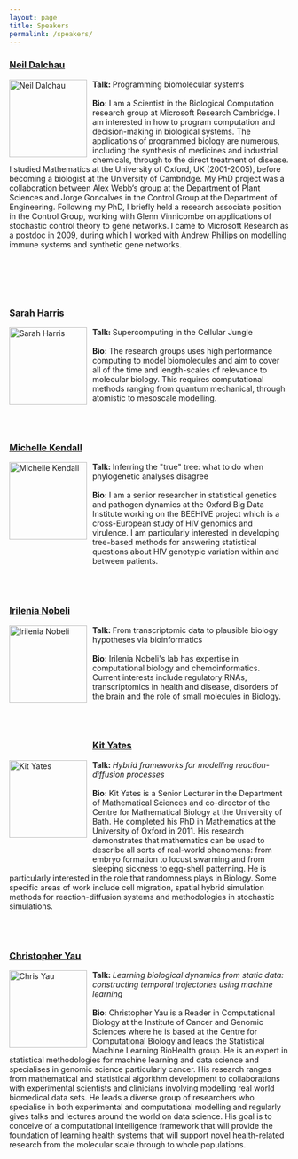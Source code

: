 ```yaml
---
layout: page
title: Speakers
permalink: /speakers/
---
```

<h3><a href="https://www.microsoft.com/en-us/research/people/ndalchau/">Neil Dalchau</a></h3>
  <p>
     <img src="http://qsbworkshop.github.io/qsb2018/images/dalchau.png" alt="Neil Dalchau" style="float:Left;width:140px;padding-right:10px;"><b>Talk: </b>Programming biomolecular systems<br><br><b>Bio: </b>I am a Scientist in the Biological Computation research group at Microsoft Research Cambridge. I am interested in how to program computation and decision-making in biological systems. The applications of programmed biology are numerous, including the synthesis of medicines and industrial chemicals, through to the direct treatment of disease. I studied Mathematics at the University of Oxford, UK (2001-2005), before becoming a biologist at the University of Cambridge. My PhD project was a collaboration between Alex Webb‘s group at the Department of Plant Sciences and Jorge Goncalves in the Control Group at the Department of Engineering. Following my PhD, I briefly held a research associate position in the Control Group, working with Glenn Vinnicombe on applications of stochastic control theory to gene networks. I came to Microsoft Research as a postdoc in 2009, during which I worked with Andrew Phillips on modelling immune systems and synthetic gene networks. 
  </p>
<br>
<br>
<br>
<br>

<h3><a href="http://www.astbury.leeds.ac.uk/people/staff/staffpage.php?StaffID=SAH">Sarah Harris</a></h3>
  <p>
     <img src="http://qsbworkshop.github.io/qsb2018/images/HarrisS.jpg" alt="Sarah Harris" style="float:Left;width:140px;padding-right:10px;padding-bottom:50px;"><b>Talk: </b>Supercomputing in the Cellular Jungle<br><br><b>Bio: </b>The research groups uses high performance computing to model biomolecules and aim to cover all of the time and length-scales of relevance to molecular biology. This requires computational methods ranging from quantum mechanical, through atomistic to mesoscale modelling.
  </p>
<br>
<br>

<h3><a href="https://michellekendall.github.io/">Michelle Kendall</a></h3>
  <p>
     <img src="http://qsbworkshop.github.io/qsb2018/images/Michelle_Kendall.jpg" alt="Michelle Kendall" style="float:Left;width:140px;padding-right:10px;padding-bottom:50px;"><b>Talk: </b>Inferring the "true" tree: what to do when phylogenetic analyses disagree<br><br><b>Bio: </b>I am a senior researcher in statistical genetics and pathogen dynamics at the Oxford Big Data Institute working on the BEEHIVE project which is a cross-European study of HIV genomics and virulence. I am particularly interested in developing tree-based methods for answering statistical questions about HIV genotypic variation within and between patients.  </p>
<br>
<br>

<h3><a href="http://people.cryst.bbk.ac.uk/~ubcg71a/research.html">Irilenia Nobeli</a></h3>
  <p>
     <img src="http://qsbworkshop.github.io/qsb2018/images/nobeli.jpg" alt="Irilenia Nobeli" style="float:Left;width:140px;padding-right:10px;padding-bottom:90px;"><b>Talk: </b>From transcriptomic data to plausible biology hypotheses via bioinformatics<br><br><b>Bio: </b>Irilenia Nobeli's lab has expertise in computational biology and chemoinformatics. Current interests include regulatory RNAs, transcriptomics in health and disease, disorders of the brain and the role of small molecules in Biology.
  </p>
<br>
<br>

<h3><a href="http://kityates.com/">Kit Yates</a></h3>
  <p>
     <img src="http://qsbworkshop.github.io/qsb2018/images/kityates.jpg" alt="Kit Yates" style="float:Left;width:140px;padding-right:10px;padding-bottom:50px;"><b>Talk: </b><em>Hybrid frameworks for modelling reaction-diffusion processes</em><br><br><b>Bio: </b>Kit Yates is a Senior Lecturer in the Department of Mathematical Sciences and co-director of the Centre for Mathematical Biology at the University of Bath. He completed his PhD in Mathematics at the University of Oxford in 2011. His research demonstrates that mathematics can be used to describe all sorts of real-world phenomena: from embryo formation to locust swarming and from sleeping sickness to egg-shell patterning. He is particularly interested in the role that randomness plays in Biology. Some specific areas of work include cell migration, spatial hybrid simulation methods for reaction-diffusion systems and methodologies in stochastic simulations.
  </p>
<br>
<br>

<h3><a href="https://www.birmingham.ac.uk/staff/profiles/cancer-genomic/yau-christopher.aspx">Christopher Yau</a></h3>
  <p>
     <img src="http://qsbworkshop.github.io/qsb2018/images/chrisyau.jpg" alt="Chris Yau" style="float:Left;width:140px;padding-right:10px;"><b>Talk: </b><em>Learning biological dynamics from static data: constructing temporal trajectories using machine learning</em><br><br><b>Bio: </b>Christopher Yau is a Reader in Computational Biology at the Institute of Cancer and Genomic Sciences where he is based at the Centre for Computational Biology and leads the Statistical Machine Learning BioHealth group. He is an expert in statistical methodologies for machine learning and data science and specialises in genomic science particularly cancer. His research ranges from mathematical and statistical algorithm development to collaborations with experimental scientists and clinicians involving modelling real world biomedical data sets. He leads a diverse group of researchers who specialise in both experimental and computational modelling and regularly gives talks and lectures around the world on data science. His goal is to conceive of a computational intelligence framework that will provide the foundation of learning health systems that will support novel health-related research from the molecular scale through to whole populations. 
  </p>
